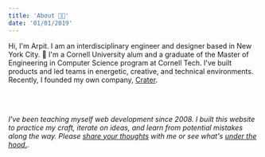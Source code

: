 ```yaml
---
title: 'About 👨‍🚀'
date: '01/01/2019'
---
```


Hi, I'm Arpit. I am an interdisciplinary engineer and designer based in New York City. 🗽
I'm a Cornell University alum and a graduate of the Master of Engineering in Computer Science program at Cornell Tech.
I've built products and led teams in energetic, creative, and technical environments.
Recently, I founded my own company, [Crater](/#crater).

<br />
<br />

_I've been teaching myself web development since 2008.
I built this website to practice my craft, iterate on ideas, and learn from potential mistakes along the way.
Please [share your thoughts](/contact) with me or see what's [under the hood.](/colophon)._
